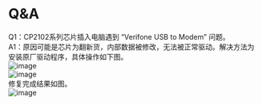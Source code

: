 # Q&A
Q1：CP2102系列芯片插入电脑遇到 “Verifone USB to Modem” 问题。\
A1：原因可能是芯片为翻新货，内部数据被修改，无法被正常驱动。解决方法为安装原厂驱动程序，具体操作如下图。\
![image](https://github.com/Code-30/QandA/blob/main/Images/1.jpg)\
![image](https://github.com/Code-30/QandA/blob/main/Images/2.png)\
修复完成结果如图。\
![image](https://github.com/Code-30/QandA/blob/main/Images/3.jpg)
